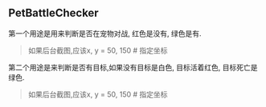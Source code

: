 ## PetBattleChecker

第一个用途是用来判断是否在宠物对战, 红色是没有, 绿色是有.  
> 如果后台截图,应该x, y = 50, 150  # 指定坐标

第二个用途是来判断是否有目标,如果没有目标是白色, 目标活着红色, 目标死亡是绿色. 
> 如果后台截图,应该x, y = 50, 150  # 指定坐标

